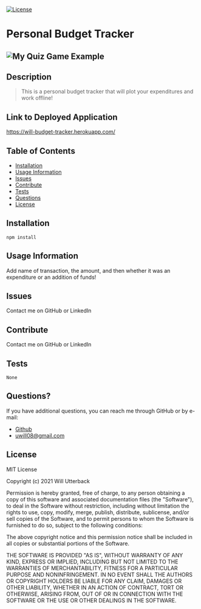 [![License](https://img.shields.io/badge/license-MIT-green)](http://choosealicense.com/licenses/mit/)

# Personal Budget Tracker

## ![My Quiz Game Example](imgs/budget.bmp)

## Description

> This is a personal budget tracker that will plot your expenditures and work offline!

## Link to Deployed Application

https://will-budget-tracker.herokuapp.com/

## Table of Contents

- [Installation](#Installation)
- [Usage Information](#Usage-Information)
- [Issues](#Issues)
- [Contribute](#Contribute)
- [Tests](#Tests)
- [Questions](#Questions)
- [License](#License)

## Installation

```
npm install
```

## Usage Information

Add name of transaction, the amount, and then whether it was an expenditure or an addition of funds!

## Issues

Contact me on GitHub or LinkedIn

## Contribute

Contact me on GitHub or LinkedIn

## Tests

```
None
```

## Questions?

If you have additional questions, you can reach me through GitHub or by e-mail:

- [Github](https://github.com/wjutterback)
- uwill08@gmail.com

## License

MIT License

Copyright (c) 2021 Will Utterback

Permission is hereby granted, free of charge, to any person obtaining a copy
of this software and associated documentation files (the "Software"), to deal
in the Software without restriction, including without limitation the rights
to use, copy, modify, merge, publish, distribute, sublicense, and/or sell
copies of the Software, and to permit persons to whom the Software is
furnished to do so, subject to the following conditions:

The above copyright notice and this permission notice shall be included in all
copies or substantial portions of the Software.

THE SOFTWARE IS PROVIDED "AS IS", WITHOUT WARRANTY OF ANY KIND, EXPRESS OR
IMPLIED, INCLUDING BUT NOT LIMITED TO THE WARRANTIES OF MERCHANTABILITY,
FITNESS FOR A PARTICULAR PURPOSE AND NONINFRINGEMENT. IN NO EVENT SHALL THE
AUTHORS OR COPYRIGHT HOLDERS BE LIABLE FOR ANY CLAIM, DAMAGES OR OTHER
LIABILITY, WHETHER IN AN ACTION OF CONTRACT, TORT OR OTHERWISE, ARISING FROM,
OUT OF OR IN CONNECTION WITH THE SOFTWARE OR THE USE OR OTHER DEALINGS IN THE
SOFTWARE.
